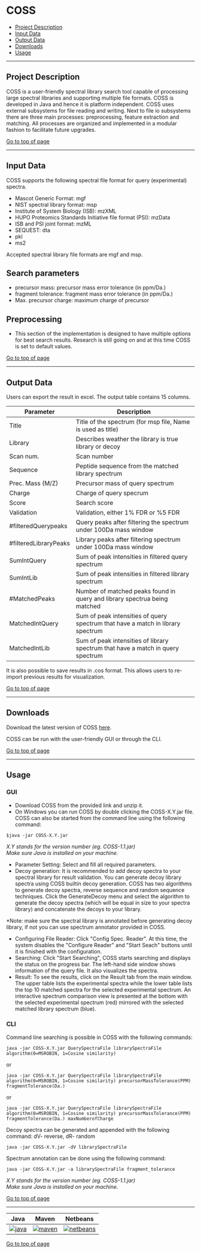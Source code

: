 # COSS

 * [Project Description](#project-description)
 * [Input Data](#input-data)
 * [Output Data](#output-data)
 * [Downloads](#downloads)
 * [Usage](#usage)
 
---
## Project Description

COSS is a user-friendly spectral library search tool capable of processing large spectral libraries and supporting multiple file formats. COSS is developed in Java and hence it is platform independent. COSS uses external subsystems for file reading and writing. Next to file io subsystems there are three main processes: preprocessing, feature extraction and matching. All processes are organized and implemented in a modular fashion to facilitate future upgrades. 

[Go to top of page](#coss)

---
## Input Data
COSS supports the following spectral file format for query (experimental) spectra.
 - Mascot Generic Format: mgf
 - NIST spectral library format: msp
 - Institute of System Biology (ISB): mzXML
 - HUPO Proteomics Standards Initiative file format (PSI): mzData
 - ISB and PSI joint format: mzML
 - SEQUEST: dta
 - pkl
 - ms2
 
Accepted spectral library file formats are mgf and msp.

## Search parameters
 - precursor mass: precursor mass error tolerance (in ppm/Da.)
 - fragment tolerance: fragment mass error tolerance (in ppm/Da.)
 - Max. precursor charge: maximum charge of precursor
 
## Preprocessing
 - This section of the implementation is designed to have multiple options for best search results. Research is still going on and at this time COSS is set to default values.

[Go to top of page](#coss)

---
## Output Data
Users can export the result in excel. The output table contains 15 columns.

| Parameter  | Description        |
|------------|--------------------|
| Title | Title of the spectrum (for msp file, Name is used as title) |
| Library | Describes weather the library is true library or decoy |
| Scan num. | Scan number |
| Sequence | Peptide sequence from the matched library spectrum |
| Prec. Mass (M/Z) | Precursor mass of query spectrum |
| Charge | Charge of query specrum |
| Score | Search score |
| Validation | Validation, either 1% FDR or %5 FDR |
| #filteredQuerypeaks | Query peaks after filtering the spectrum under 100Da mass window |
| #filteredLibraryPeaks | Library peaks after filtering spectrum under 100Da mass window |
| SumIntQuery | Sum of peak intensities in filtered query spectrum |
| SumIntLib | Sum of peak intensities in filtered library spectrum |
| #MatchedPeaks | Number of matched peaks found in query and library spectrua being matched |
| MatchedIntQuery | Sum of peak intensities of query spectrum that have a match in library spectrum |
| MatchedIntLib | Sum of peak intensities of library spectrum that have a match in query spectrum |

It is also possible to save results in .cos format. This allows users to re-import previous results for visualization.

[Go to top of page](#coss)

---
## Downloads

Download the latest version of COSS  <a href="http://genesis.ugent.be/maven2/com/compomics/COSS/1.1/COSS-1.1.zip" onclick="trackOutboundLink('usage','download','coss','http://genesis.ugent.be/maven2/com/compomics/COSS/1.1/.zip'); return false;">here</a>.  

COSS can be run with the user-friendly GUI or through the CLI. 

[Go to top of page](#coss)

---
## Usage
### GUI
- Download COSS from the provided link and unzip it.
- On Windows you can run COSS by double clicking the COSS-X.Y.jar file. COSS can also be started from the command line using the following command:
```
$java -jar COSS-X.Y.jar
```
*X.Y stands for the version number (eg. COSS-1.1.jar)  
Make sure Java is installed on your machine.*
	
- Parameter Setting: Select and fill all required parameters.
- Decoy generation: It is recommended to add decoy spectra to your spectral library for result validation. You can generate decoy library spectra using COSS builtin decoy generation. COSS has two algorithms to generate decoy spectra, reverse sequence and random sequence techniques. Click the GenerateDecoy menu and select the algorithm to generate the decoy spectra (which will be equal in size to your spectra library) and concatenate the decoys to your library. 

*Note: make sure the spectral library is annotated before generating decoy library, if not you can use spectrum annotator provided in COSS.

- Configuring File Reader: Click "Config Spec. Reader". At this time, the system disables the "Configure Reader" and "Start Seach" buttons until it is finished with the configuration. 
- Searching: Click "Start Searching", COSS starts searching and displays the status on the progress bar. The left-hand side window shows information of the query file. It also visualizes the spectra.
- Result: To see the results, click on the Result tab from the main window. The upper table lists the experimental spectra while the lower table lists the top 10 matched spectra for the selected experimental spectrum. An interactive spectrum comparison view is presented at the bottom with the selected experimental spectrum (red) mirrored with the selected matched library spectrum (blue).

### CLI
Command line searching is possible in COSS with the following commands:
```
java -jar COSS-X.Y.jar QuerySpectraFile librarySpectraFile algorithm(0=MSROBIN, 1=Cosine similarity)   
```
or                    
```
java -jar COSS-X.Y.jar QuerySpectraFile librarySpectraFile algorithm(0=MSROBIN, 1=Cosine similarity) precursorMassTolerance(PPM) fragmentTolerance(Da.) 
```
or
```
java -jar COSS-X.Y.jar QuerySpectraFile librarySpectraFile algorithm(0=MSROBIN, 1=Cosine similarity) precursorMassTolerance(PPM) fragmentTolerance(Da.) maxNumberofCharge
```
Decoy spectra can be generated and appended with the following command: dV- reverse, dR- random
```
java -jar COSS-X.Y.jar -dV librarySpectraFile
```

Spectrum annotation can be done using the following command:

```
java -jar COSS-X.Y.jar -a librarySpectraFile fragment_tolerance
```
*X.Y stands for the version number (eg. COSS-1.1.jar)  
Make sure Java is installed on your machine.*

[Go to top of page](#coss)

---
| Java | Maven | Netbeans | 
|:--:|:--:|:--:|
|[![java](http://genesis.ugent.be/uvpublicdata/image/java.png)](http://java.com/en/) | [![maven](http://genesis.ugent.be/uvpublicdata/image/maven.png)](http://maven.apache.org/) | [![netbeans](https://netbeans.org/images_www/visual-guidelines/NB-logo-single.jpg)](https://netbeans.org/)

[Go to top of page](#coss)
